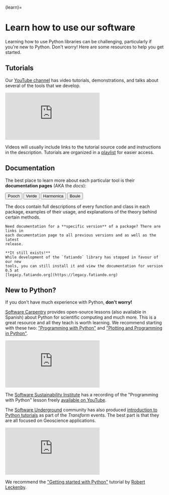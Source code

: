 (learn)=
# Learn how to use our software

<p class="lead">
Learning how to use Python libraries can be challenging, particularly if you're
new to Python.
Don't worry!
Here are some resources to help you get started.
</p>

## Tutorials

Our [YouTube channel][youtube]
has video tutorials, demonstrations, and talks about several of the tools
that we develop.

<div class="row text-muted align-items-center fs-6">
<div class="col-md-9">

<div class="ratio ratio-16x9">
<iframe src="https://www.youtube.com/embed/videoseries?list=PLPA_RM8wsOqJVm8SRdxwnrsMTut_GAV7F" title="YouTube video player" frameborder="0" allowfullscreen></iframe>
</div>

</div>
<div class="col-md-3">

Videos will usually include links to the tutorial source code and instructions
in the description.
Tutorials are organized in a [playlist][yt-tutorials] for easier access.

</div>
</div>

## Documentation

The best place to learn more about each particular tool is their
**documentation pages** (AKA the *docs*):

<div class="mt-2">

<a target="_blank" href="https://www.fatiando.org/pooch">
<button type="button" class="btn btn-secondary mb-3 me-3">
<i class="fa fa-book"></i>
Pooch
</button></a>

<a target="_blank" href="https://www.fatiando.org/verde">
<button type="button" class="btn btn-secondary mb-3 me-3">
<i class="fa fa-book"></i>
Verde
</button></a>

<a target="_blank" href="https://www.fatiando.org/harmonica">
<button type="button" class="btn btn-secondary mb-3 me-3">
<i class="fa fa-book"></i>
Harmonica
</button></a>

<a target="_blank" href="https://www.fatiando.org/boule">
<button type="button" class="btn btn-secondary mb-3">
<i class="fa fa-book"></i>
Boule
</button></a>

</div>

The docs contain full descriptions of every function and class in each package,
examples of their usage, and explanations of the theory behind certain methods.

```{tip}
Need documentation for a **specific version** of a package? There are links in
each documentation page to all previous versions and as well as the latest
release.
```

```{admonition} Looking for the Python 2.7 <code>fatiando</code> library?
**It still exists!**
While development of the `fatiando` library has stopped in favour of our new
tools, you can still install it and view the documentation for version 0.5 at
[legacy.fatiando.org](https://legacy.fatiando.org)
```

## New to Python?

If you don't have much experience with Python, **don't worry!**

[Software Carpentry][swc] provides open-source lessons (also available in
Spanish) about Python for scientific computing and much more.
This is a great resource and all they teach is worth learning.
We recommend starting with these two:
["Programming with Python"][swc-python]
and
["Plotting and Programming in Python"][swc-python2].

<div class="row text-muted align-items-center fs-6">
<div class="col-md-9">

<div class="ratio ratio-16x9">
<iframe src="https://www.youtube.com/embed/YHDvqPRM9tE" frameborder="0" allowfullscreen></iframe>
</div>

</div>
<div class="col-md-3">

The [Software Sustainability Institute][ssi] has a recording of the
"Programming with Python" lesson freely [available on YouTube][yt-swc].

</div>
</div>


The [Software Underground][swung] community has also produced
[introduction to Python tutorials][swung-python-playlist] as part of the *Transform*
events.
The best part is that they are all focused on Geoscience applications.

<div class="row text-muted align-items-center fs-6">
<div class="col-md-9">

<div class="ratio ratio-16x9">
<iframe src="https://www.youtube.com/embed/iIOMiN8Cacs" frameborder="0" allowfullscreen></iframe>
</div>

</div>
<div class="col-md-3">

We recommend the ["Getting started with Python"][swung-intro-python] tutorial
by [Robert Leckenby](https://github.com/Zabamund).

</div>
</div>

[youtube]: https://www.youtube.com/fatiandoorg
[yt-tutorials]: https://youtube.com/playlist?list=PLPA_RM8wsOqJVm8SRdxwnrsMTut_GAV7F
[yt-swc]: https://youtu.be/YHDvqPRM9tE
[ssi]: https://www.software.ac.uk/
[swc]: https://software-carpentry.org
[swc-python]: https://swcarpentry.github.io/python-novice-inflammation/
[swc-python2]: https://swcarpentry.github.io/python-novice-gapminder/
[swung]: https://softwareunderground.org/
[swung-python-playlist]: https://youtube.com/playlist?list=PLgLft9vxdduDm3W6i3qjT7s-ne4oTAvks
[swung-intro-python]: https://youtu.be/iIOMiN8Cacs

